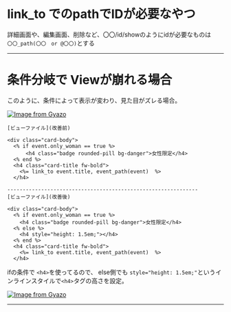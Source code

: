 # link_to でのpathでIDが必要なやつ
詳細画面や、編集画面、削除など、〇〇/id/showのようにidが必要なものは    
`〇〇_path(〇〇　or @〇〇)`とする
***

# 条件分岐で Viewが崩れる場合
このように、条件によって表示が変わり、見た目がズレる場合。  
  
[![Image from Gyazo](https://i.gyazo.com/82f5363a882580732caa953a75ca8d1e.png)](https://gyazo.com/82f5363a882580732caa953a75ca8d1e)
~~~
[ビューファイル](改善前)

<div class="card-body">
  <% if event.only_woman == true %>
      <h4 class="badge rounded-pill bg-danger">女性限定</h4>
  <% end %>
  <h4 class="card-title fw-bold">
    <%= link_to event.title, event_path(event)  %>
  </h4>

--------------------------------------------------------------
[ビューファイル](改善後)

<div class="card-body">
  <% if event.only_woman == true %>
    <h4 class="badge rounded-pill bg-danger">女性限定</h4>
  <% else %>
    <h4 style="height: 1.5em;"></h4>
  <% end %>
  <h4 class="card-title fw-bold">
    <%= link_to event.title, event_path(event)  %>
  </h4>
~~~
ifの条件で `<h4>`を使ってるので、 else側でも `style="height: 1.5em;"`というインラインスタイルで`<h4>`タグの高さを設定。

[![Image from Gyazo](https://i.gyazo.com/898ba08aca055cc744890e3b133c8e0b.png)](https://gyazo.com/898ba08aca055cc744890e3b133c8e0b)
***

